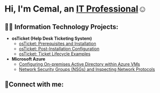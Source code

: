 

<h1>Hi, I'm Cemal, an <a href="https://linkedin.com/in/Cemal">IT Professional</a>☺</h1>

<h2>👨‍💻 Information Technology Projects:</h2>

- <b>osTicket (Help Desk Ticketing System)</b>
  - [osTicket: Prerequisites and Installation](https://github.com/www.linkedin.com/in/cemal-guishard-241aa537b/osticket-prereqs)
  - [osTicket: Post-Installation Configuration](https://github.com/www.linkedin.com/in/cemal-guishard-241aa537b/post-install-config)
  - [osTicket: Ticket Lifecycle Examples](https://github.com/www.linkedin.com/in/cemal-guishard-241aa537b/ticket-lifecycle)
- <b>Microsoft Azure</b>
  - [Configuring On-premises Active Directory within Azure VMs](https://github.com/joshmadakorcc/configure-ad)
  - [Network Security Groups (NSGs) and Inspecting Network Protocols](https://github.com/joshmadakorcc/azure-network-protocols)

<h2>🤳Connect with me:</h2>




